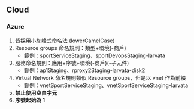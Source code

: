 ## Cloud

### Azure

1. 皆採用小駝峰式命名法 (lowerCamelCase)
2. Resource groups 命名規則：類型+環境(-商戶)
    - 範例：sportServiceStaging、sportDevopsStaging-larvata
3. 服務命名規則：應用+序號+環境(-商戶)(-子元件)
    - 範例：ap1Staging、rproxy2Staging-larvata-disk2
4. Virtual Network 命名規則類似 Resource groups，但是以 vnet 作為前綴
    - 範例：vnetSportServiceStaging、vnetSportServiceStaging-larvata
5. __禁止使用空白字元__
6. __序號起始為 1__
